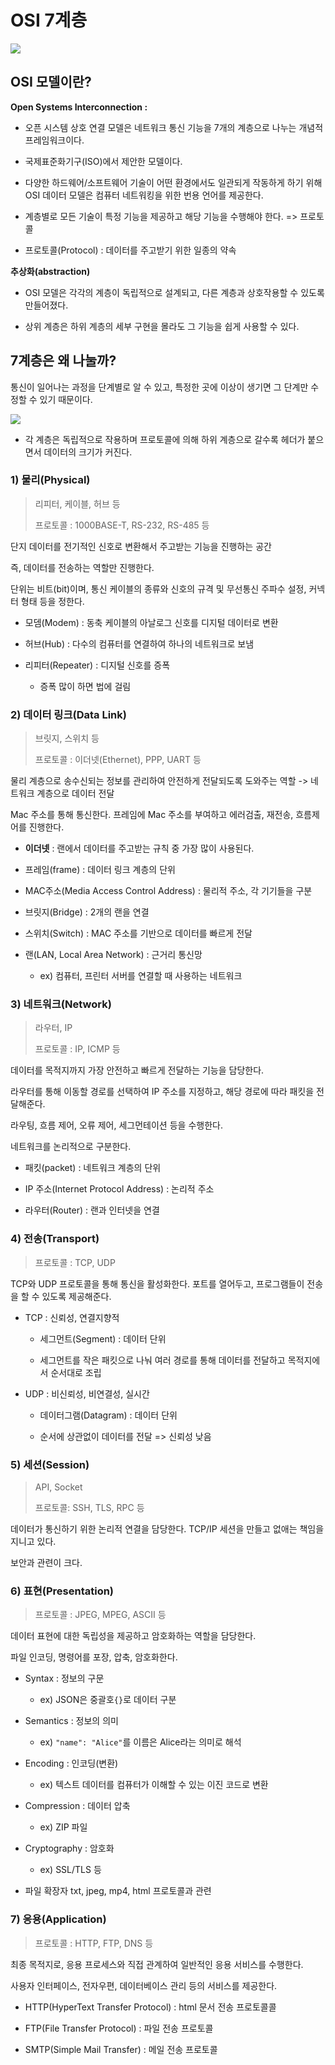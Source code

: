 # OSI 7계층

![](images/osi_1.png)

## OSI 모델이란?

**Open Systems Interconnection :**

- 오픈 시스템 상호 연결 모델은 네트워크 통신 기능을 7개의 계층으로 나누는 개념적 프레임워크이다. 

- 국제표준화기구(ISO)에서 제안한 모델이다.

- 다양한 하드웨어/소프트웨어 기술이 어떤 환경에서도 일관되게 작동하게 하기 위해 OSI 데이터 모델은 컴퓨터 네트워킹을 위한 번용 언어를 제공한다.

- 계층별로 모든 기술이 특정 기능을 제공하고 해당 기능을 수행해야 한다. => 프로토콜

- 프로토콜(Protocol) : 데이터를 주고받기 위한 일종의 약속

**추상화(abstraction)**

- OSI 모델은 각각의 계층이 독립적으로 설계되고, 다른 계층과 상호작용할 수 있도록 만들어졌다.

- 상위 계층은 하위 계층의 세부 구현을 몰라도 그 기능을 쉽게 사용할 수 있다.

## 7계층은 왜 나눌까?

통신이 일어나는 과정을 단계별로 알 수 있고, 특정한 곳에 이상이 생기면 그 단계만 수정할 수 있기 때문이다.

![](images/osi_2.png)

- 각 계층은 독립적으로 작용하며 프로토콜에 의해 하위 계층으로 갈수록 헤더가 붙으면서 데이터의 크기가 커진다.

### 1) 물리(Physical)

> 리피터, 케이블, 허브 등
> 
> 프로토콜 : 1000BASE-T, RS-232, RS-485 등

단지 데이터를 전기적인 신호로 변환해서 주고받는 기능을 진행하는 공간

즉, 데이터를 전송하는 역할만 진행한다.

단위는 비트(bit)이며, 통신 케이블의 종류와 신호의 규격 및 무선통신 주파수 설정, 커넥터 형태 등을 정한다.

- 모뎀(Modem) : 동축 케이블의 아날로그 신호를 디지털 데이터로 변환

- 허브(Hub) : 다수의 컴퓨터를 연결하여 하나의 네트워크로 보냄

- 리피터(Repeater) : 디지털 신호를 증폭
  
  - 증폭 많이 하면 법에 걸림

### 2) 데이터 링크(Data Link)

> 브릿지, 스위치 등
> 
> 프로토콜 : 이더넷(Ethernet), PPP, UART 등

물리 계층으로 송수신되는 정보를 관리하여 안전하게 전달되도록 도와주는 역할 -> 네트워크 계층으로 데이터 전달

Mac 주소를 통해 통신한다. 프레임에 Mac 주소를 부여하고 에러검출, 재전송, 흐름제어를 진행한다.

- **이더넷** : 랜에서 데이터를 주고받는 규칙 중 가장 많이 사용된다.

- 프레임(frame) : 데이터 링크 계층의 단위

- MAC주소(Media Access Control Address) : 물리적 주소, 각 기기들을 구분

- 브릿지(Bridge) : 2개의 랜을 연결

- 스위치(Switch) : MAC 주소를 기반으로 데이터를 빠르게 전달

- 랜(LAN, Local Area Network) : 근거리 통신망
  
  - ex) 컴퓨터, 프린터 서버를 연결할 때 사용하는 네트워크

### 3) 네트워크(Network)

> 라우터, IP
> 
> 프로토콜 : IP, ICMP 등

데이터를 목적지까지 가장 안전하고 빠르게 전달하는 기능을 담당한다.

라우터를 통해 이동할 경로를 선택하여 IP 주소를 지정하고, 해당 경로에 따라 패킷을 전달해준다.

라우팅, 흐름 제어, 오류 제어, 세그먼테이션 등을 수행한다.

네트워크를 논리적으로 구분한다.

- 패킷(packet) : 네트워크 계층의 단위

- IP 주소(Internet Protocol Address) : 논리적 주소

- 라우터(Router) : 랜과 인터넷을 연결

### 4) 전송(Transport)

> 프로토콜 : TCP, UDP

TCP와 UDP 프로토콜을 통해 통신을 활성화한다. 포트를 열어두고, 프로그램들이 전송을 할 수 있도록 제공해준다.

- TCP : 신뢰성, 연결지향적
  
  - 세그먼트(Segment) : 데이터 단위
  
  - 세그먼트를 작은 패킷으로 나눠 여러 경로를 통해 데이터를 전달하고 목적지에서 순서대로 조립

- UDP : 비신뢰성, 비연결성, 실시간
  
  - 데이터그램(Datagram) : 데이터 단위
  
  - 순서에 상관없이 데이터를 전달 => 신뢰성 낮음

### 5) 세션(Session)

> API, Socket
> 
> 프로토콜: SSH, TLS, RPC 등

데이터가 통신하기 위한 논리적 연결을 담당한다. TCP/IP 세션을 만들고 없애는 책임을 지니고 있다.

보안과 관련이 크다.

### 6) 표현(Presentation)

> 프로토콜 : JPEG, MPEG, ASCⅡ 등

데이터 표현에 대한 독립성을 제공하고 암호화하는 역할을 담당한다.

파일 인코딩, 명령어를 포장, 압축, 암호화한다.

- Syntax : 정보의 구문
  
  - ex) JSON은 중괄호`{}`로 데이터 구분

- Semantics : 정보의 의미
  
  - ex) `"name": "Alice"`를 이름은 Alice라는 의미로 해석

- Encoding : 인코딩(변환)
  
  - ex) 텍스트 데이터를 컴퓨터가 이해할 수 있는 이진 코드로 변환

- Compression : 데이터 압축
  
  - ex) ZIP 파일

- Cryptography : 암호화
  
  - ex) SSL/TLS 등

- 파일 확장자 txt, jpeg, mp4, html 프로토콜과 관련

### 7) 응용(Application)

> 프로토콜 : HTTP, FTP, DNS 등

최종 목적지로, 응용 프로세스와 직접 관계하여 일반적인 응용 서비스를 수행한다.

사용자 인터페이스, 전자우편, 데이터베이스 관리 등의 서비스를 제공한다.

- HTTP(HyperText Transfer Protocol) : html 문서 전송 프로토콜콜

- FTP(File Transfer Protocol) : 파일 전송 프로토콜

- SMTP(Simple Mail Transfer) : 메일 전송 프로토콜